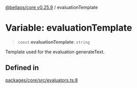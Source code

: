 [@bellaos/core v0.25.9](../index.md) / evaluationTemplate

# Variable: evaluationTemplate

> `const` **evaluationTemplate**: `string`

Template used for the evaluation generateText.

## Defined in

[packages/core/src/evaluators.ts:8](https://github.com/bellaOS/bella/blob/main/packages/core/src/evaluators.ts#L8)

